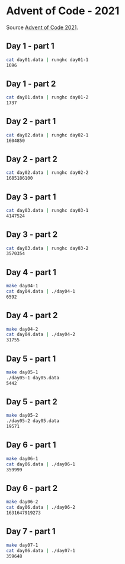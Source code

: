# Advent of Code - 2021

Source [Advent of Code 2021](https://adventofcode.com/2021/day/1).

## Day 1 - part 1

```bash
cat day01.data | runghc day01-1
1696
```

## Day 1 - part 2

```bash
cat day01.data | runghc day01-2
1737
```

## Day 2 - part 1

```bash
cat day02.data | runghc day02-1
1604850
```

## Day 2 - part 2

```bash
cat day02.data | runghc day02-2
1685186100
```

## Day 3 - part 1

```bash
cat day03.data | runghc day03-1
4147524
```

## Day 3 - part 2

```bash
cat day03.data | runghc day03-2
3570354
```

## Day 4 - part 1

```bash
make day04-1
cat day04.data | ./day04-1
6592
```

## Day 4 - part 2

```bash
make day04-2
cat day04.data | ./day04-2
31755
```

## Day 5 - part 1

```bash
make day05-1
./day05-1 day05.data
5442
```

## Day 5 - part 2

```bash
make day05-2
./day05-2 day05.data
19571
```

## Day 6 - part 1

```bash
make day06-1
cat day06.data | ./day06-1
359999
```

## Day 6 - part 2

```bash
make day06-2
cat day06.data | ./day06-2
1631647919273
```

## Day 7 - part 1

```bash
make day07-1
cat day06.data | ./day07-1
359648
```
